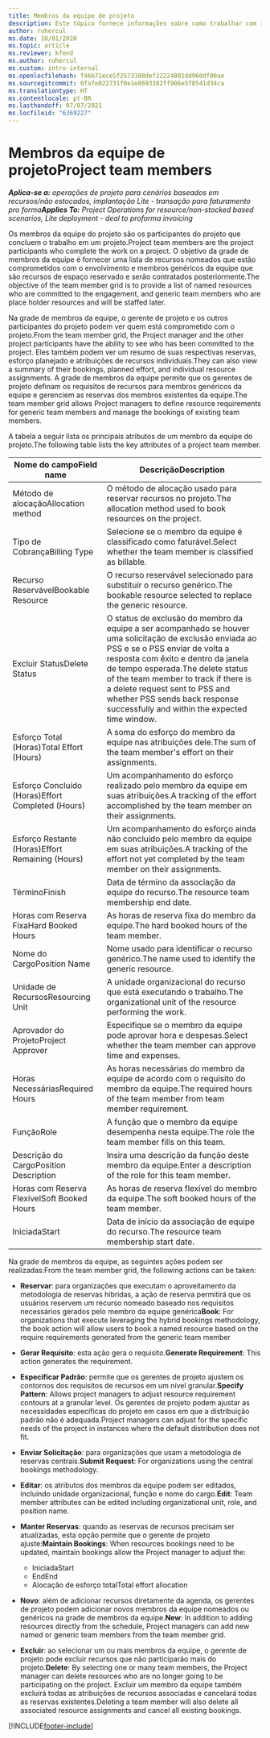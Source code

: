 ```yaml
---
title: Membros da equipe de projeto
description: Este tópico fornece informações sobre como trabalhar com informações, atributos e agendamento dos membros da equipe do projeto.
author: ruhercul
ms.date: 10/01/2020
ms.topic: article
ms.reviewer: kfend
ms.author: ruhercul
ms.custom: intro-internal
ms.openlocfilehash: f46b71ece5f2573108def22224801dd960df00ae
ms.sourcegitcommit: 0fafe022731f0e1e8693382ff906e3f8541d34ca
ms.translationtype: HT
ms.contentlocale: pt-BR
ms.lasthandoff: 07/07/2021
ms.locfileid: "6369227"
---
```

# <a name="project-team-members"></a><span data-ttu-id="ae0fc-103">Membros da equipe de projeto</span><span class="sxs-lookup"><span data-stu-id="ae0fc-103">Project team members</span></span>

<span data-ttu-id="ae0fc-104">_**Aplica-se a:** operações de projeto para cenários baseados em recursos/não estocados, implantação Lite - transação para faturamento pro forma_</span><span class="sxs-lookup"><span data-stu-id="ae0fc-104">_**Applies To:** Project Operations for resource/non-stocked based scenarios, Lite deployment - deal to proforma invoicing_</span></span>

<span data-ttu-id="ae0fc-105">Os membros da equipe do projeto são os participantes do projeto que concluem o trabalho em um projeto.</span><span class="sxs-lookup"><span data-stu-id="ae0fc-105">Project team members are the project participants who complete the work on a project.</span></span> <span data-ttu-id="ae0fc-106">O objetivo da grade de membros da equipe é fornecer uma lista de recursos nomeados que estão comprometidos com o envolvimento e membros genéricos da equipe que são recursos de espaço reservado e serão contratados posteriormente.</span><span class="sxs-lookup"><span data-stu-id="ae0fc-106">The objective of the team member grid is to provide a list of named resources who are committed to the engagement, and generic team members who are place holder resources and will be staffed later.</span></span>

<span data-ttu-id="ae0fc-107">Na grade de membros da equipe, o gerente de projeto e os outros participantes do projeto podem ver quem está comprometido com o projeto.</span><span class="sxs-lookup"><span data-stu-id="ae0fc-107">From the team member grid, the Project manager and the other project participants have the ability to see who has been committed to the project.</span></span> <span data-ttu-id="ae0fc-108">Eles também podem ver um resumo de suas respectivas reservas, esforço planejado e atribuições de recursos individuais.</span><span class="sxs-lookup"><span data-stu-id="ae0fc-108">They can also view a summary of their bookings, planned effort, and individual resource assignments.</span></span> <span data-ttu-id="ae0fc-109">A grade de membros da equipe permite que os gerentes de projeto definam os requisitos de recursos para membros genéricos da equipe e gerenciem as reservas dos membros existentes da equipe.</span><span class="sxs-lookup"><span data-stu-id="ae0fc-109">The team member grid allows Project managers to define resource requirements for generic team members and manage the bookings of existing team members.</span></span>

<span data-ttu-id="ae0fc-110">A tabela a seguir lista os principais atributos de um membro da equipe do projeto.</span><span class="sxs-lookup"><span data-stu-id="ae0fc-110">The following table lists the key attributes of a project team member.</span></span>

| <span data-ttu-id="ae0fc-111">Nome do campo</span><span class="sxs-lookup"><span data-stu-id="ae0fc-111">Field name</span></span>          | <span data-ttu-id="ae0fc-112">Descrição</span><span class="sxs-lookup"><span data-stu-id="ae0fc-112">Description</span></span>                                                                                                                                                                  |
|--------------------------|-----------------------------------------------------------------------------------------------------------------------------------------------------------------------------------|
| <span data-ttu-id="ae0fc-113">Método de alocação</span><span class="sxs-lookup"><span data-stu-id="ae0fc-113">Allocation method</span></span>        | <span data-ttu-id="ae0fc-114">O método de alocação usado para reservar recursos no projeto.</span><span class="sxs-lookup"><span data-stu-id="ae0fc-114">The allocation method used to book resources on the project.</span></span>                                                                         |
| <span data-ttu-id="ae0fc-115">Tipo de Cobrança</span><span class="sxs-lookup"><span data-stu-id="ae0fc-115">Billing Type</span></span>             | <span data-ttu-id="ae0fc-116">Selecione se o membro da equipe é classificado como faturável.</span><span class="sxs-lookup"><span data-stu-id="ae0fc-116">Select whether the team member is classified as billable.</span></span>                                                                                                                                       |
| <span data-ttu-id="ae0fc-117">Recurso Reservável</span><span class="sxs-lookup"><span data-stu-id="ae0fc-117">Bookable Resource</span></span>        | <span data-ttu-id="ae0fc-118">O recurso reservável selecionado para substituir o recurso genérico.</span><span class="sxs-lookup"><span data-stu-id="ae0fc-118">The bookable resource selected to replace the generic resource.</span></span>                                                                                                                   |
| <span data-ttu-id="ae0fc-119">Excluir Status</span><span class="sxs-lookup"><span data-stu-id="ae0fc-119">Delete Status</span></span>            | <span data-ttu-id="ae0fc-120">O status de exclusão do membro da equipe a ser acompanhado se houver uma solicitação de exclusão enviada ao PSS e se o PSS enviar de volta a resposta com êxito e dentro da janela de tempo esperada.</span><span class="sxs-lookup"><span data-stu-id="ae0fc-120">The delete status of the team member to track if there is a delete request sent to PSS and whether PSS sends back response successfully and within the expected time window.</span></span> |
| <span data-ttu-id="ae0fc-121">Esforço Total (Horas)</span><span class="sxs-lookup"><span data-stu-id="ae0fc-121">Total Effort (Hours)</span></span>     | <span data-ttu-id="ae0fc-122">A soma do esforço do membro da equipe nas atribuições dele.</span><span class="sxs-lookup"><span data-stu-id="ae0fc-122">The sum of the team member's effort on their assignments.</span></span>                                                                                                                         |
| <span data-ttu-id="ae0fc-123">Esforço Concluído (Horas)</span><span class="sxs-lookup"><span data-stu-id="ae0fc-123">Effort Completed (Hours)</span></span> | <span data-ttu-id="ae0fc-124">Um acompanhamento do esforço realizado pelo membro da equipe em suas atribuições.</span><span class="sxs-lookup"><span data-stu-id="ae0fc-124">A tracking of the effort accomplished by the team member on their assignments.</span></span>                                                                                           |
| <span data-ttu-id="ae0fc-125">Esforço Restante (Horas)</span><span class="sxs-lookup"><span data-stu-id="ae0fc-125">Effort Remaining (Hours)</span></span> | <span data-ttu-id="ae0fc-126">Um acompanhamento do esforço ainda não concluído pelo membro da equipe em suas atribuições.</span><span class="sxs-lookup"><span data-stu-id="ae0fc-126">A tracking of the effort not yet completed by the team member on their assignments.</span></span>                                                                                    |
| <span data-ttu-id="ae0fc-127">Término</span><span class="sxs-lookup"><span data-stu-id="ae0fc-127">Finish</span></span>                   | <span data-ttu-id="ae0fc-128">Data de término da associação da equipe do recurso.</span><span class="sxs-lookup"><span data-stu-id="ae0fc-128">The resource team membership end date.</span></span>                                                                                                                                            |
| <span data-ttu-id="ae0fc-129">Horas com Reserva Fixa</span><span class="sxs-lookup"><span data-stu-id="ae0fc-129">Hard Booked Hours</span></span>        | <span data-ttu-id="ae0fc-130">As horas de reserva fixa do membro da equipe.</span><span class="sxs-lookup"><span data-stu-id="ae0fc-130">The hard booked hours of the team member.</span></span>                                                                                                                                                                |
| <span data-ttu-id="ae0fc-131">Nome do Cargo</span><span class="sxs-lookup"><span data-stu-id="ae0fc-131">Position Name</span></span>            | <span data-ttu-id="ae0fc-132">Nome usado para identificar o recurso genérico.</span><span class="sxs-lookup"><span data-stu-id="ae0fc-132">The name used to identify the generic resource.</span></span>                                                                                                                                   |
| <span data-ttu-id="ae0fc-133">Unidade de Recursos</span><span class="sxs-lookup"><span data-stu-id="ae0fc-133">Resourcing Unit</span></span>          | <span data-ttu-id="ae0fc-134">A unidade organizacional do recurso que está executando o trabalho.</span><span class="sxs-lookup"><span data-stu-id="ae0fc-134">The organizational unit of the resource performing the work.</span></span>                                                                                                                      |
| <span data-ttu-id="ae0fc-135">Aprovador do Projeto</span><span class="sxs-lookup"><span data-stu-id="ae0fc-135">Project Approver</span></span>         | <span data-ttu-id="ae0fc-136">Especifique se o membro da equipe pode aprovar hora e despesas.</span><span class="sxs-lookup"><span data-stu-id="ae0fc-136">Select whether the team member can approve time and expenses.</span></span>                                                                                                                     |
| <span data-ttu-id="ae0fc-137">Horas Necessárias</span><span class="sxs-lookup"><span data-stu-id="ae0fc-137">Required Hours</span></span>           | <span data-ttu-id="ae0fc-138">As horas necessárias do membro da equipe de acordo com o requisito do membro da equipe.</span><span class="sxs-lookup"><span data-stu-id="ae0fc-138">The required hours of the team member from team member requirement.</span></span>                                                                                                                       |
| <span data-ttu-id="ae0fc-139">Função</span><span class="sxs-lookup"><span data-stu-id="ae0fc-139">Role</span></span>                     | <span data-ttu-id="ae0fc-140">A função que o membro da equipe desempenha nesta equipe.</span><span class="sxs-lookup"><span data-stu-id="ae0fc-140">The role the team member fills on this team.</span></span>                                                                                                                                |
| <span data-ttu-id="ae0fc-141">Descrição do Cargo</span><span class="sxs-lookup"><span data-stu-id="ae0fc-141">Position Description</span></span>     | <span data-ttu-id="ae0fc-142">Insira uma descrição da função deste membro da equipe.</span><span class="sxs-lookup"><span data-stu-id="ae0fc-142">Enter a description of the role for this team member.</span></span>                                                                                                                             |
| <span data-ttu-id="ae0fc-143">Horas com Reserva Flexível</span><span class="sxs-lookup"><span data-stu-id="ae0fc-143">Soft Booked Hours</span></span>        | <span data-ttu-id="ae0fc-144">As horas de reserva flexível do membro da equipe.</span><span class="sxs-lookup"><span data-stu-id="ae0fc-144">The soft booked hours of the team member.</span></span>                                                                                                                                                                 |
| <span data-ttu-id="ae0fc-145">Iniciada</span><span class="sxs-lookup"><span data-stu-id="ae0fc-145">Start</span></span>                    | <span data-ttu-id="ae0fc-146">Data de início da associação de equipe do recurso.</span><span class="sxs-lookup"><span data-stu-id="ae0fc-146">The resource team membership start date.</span></span>                                                                                                                                          |

<span data-ttu-id="ae0fc-147">Na grade de membros da equipe, as seguintes ações podem ser realizadas:</span><span class="sxs-lookup"><span data-stu-id="ae0fc-147">From the team member grid, the following actions can be taken:</span></span>

- <span data-ttu-id="ae0fc-148">**Reservar**: para organizações que executam o aproveitamento da metodologia de reservas híbridas, a ação de reserva permitirá que os usuários reservem um recurso nomeado baseado nos requisitos necessários gerados pelo membro da equipe genérica</span><span class="sxs-lookup"><span data-stu-id="ae0fc-148">**Book**: For organizations that execute leveraging the hybrid bookings methodology, the book action will allow users to book a named resource based on the require requirements generated from the generic team member</span></span>
- <span data-ttu-id="ae0fc-149">**Gerar Requisito**: esta ação gera o requisito.</span><span class="sxs-lookup"><span data-stu-id="ae0fc-149">**Generate Requirement**: This action generates the requirement.</span></span>
- <span data-ttu-id="ae0fc-150">**Especificar Padrão**: permite que os gerentes de projeto ajustem os contornos dos requisitos de recursos em um nível granular.</span><span class="sxs-lookup"><span data-stu-id="ae0fc-150">**Specify Pattern**: Allows project managers to adjust resource requirement contours at a granular level.</span></span> <span data-ttu-id="ae0fc-151">Os gerentes de projeto podem ajustar as necessidades específicas do projeto em casos em que a distribuição padrão não é adequada.</span><span class="sxs-lookup"><span data-stu-id="ae0fc-151">Project managers can adjust for the specific needs of the project in instances where the default distribution does not fit.</span></span>
- <span data-ttu-id="ae0fc-152">**Enviar Solicitação**: para organizações que usam a metodologia de reservas centrais.</span><span class="sxs-lookup"><span data-stu-id="ae0fc-152">**Submit Request**: For organizations using the central bookings methodology.</span></span>
- <span data-ttu-id="ae0fc-153">**Editar**: os atributos dos membros da equipe podem ser editados, incluindo unidade organizacional, função e nome do cargo.</span><span class="sxs-lookup"><span data-stu-id="ae0fc-153">**Edit**: Team member attributes can be edited including organizational unit, role, and position name.</span></span>
- <span data-ttu-id="ae0fc-154">**Manter Reservas**: quando as reservas de recursos precisam ser atualizadas, esta opção permite que o gerente de projeto ajuste:</span><span class="sxs-lookup"><span data-stu-id="ae0fc-154">**Maintain Bookings**: When resources bookings need to be updated, maintain bookings allow the Project manager to adjust the:</span></span>

    - <span data-ttu-id="ae0fc-155">Iniciada</span><span class="sxs-lookup"><span data-stu-id="ae0fc-155">Start</span></span>
    - <span data-ttu-id="ae0fc-156">End</span><span class="sxs-lookup"><span data-stu-id="ae0fc-156">End</span></span>
    - <span data-ttu-id="ae0fc-157">Alocação de esforço total</span><span class="sxs-lookup"><span data-stu-id="ae0fc-157">Total effort allocation</span></span>

- <span data-ttu-id="ae0fc-158">**Novo**: além de adicionar recursos diretamente da agenda, os gerentes de projeto podem adicionar novos membros da equipe nomeados ou genéricos na grade de membros da equipe.</span><span class="sxs-lookup"><span data-stu-id="ae0fc-158">**New**: In addition to adding resources directly from the schedule, Project managers can add new named or generic team members from the team member grid.</span></span>
- <span data-ttu-id="ae0fc-159">**Excluir**: ao selecionar um ou mais membros da equipe, o gerente de projeto pode excluir recursos que não participarão mais do projeto.</span><span class="sxs-lookup"><span data-stu-id="ae0fc-159">**Delete**: By selecting one or many team members, the Project manager can delete resources who are no longer going to be participating on the project.</span></span> <span data-ttu-id="ae0fc-160">Excluir um membro da equipe também excluirá todas as atribuições de recursos associadas e cancelará todas as reservas existentes.</span><span class="sxs-lookup"><span data-stu-id="ae0fc-160">Deleting a team member will also delete all associated resource assignments and  cancel all existing bookings.</span></span>


[!INCLUDE[footer-include](../includes/footer-banner.md)]